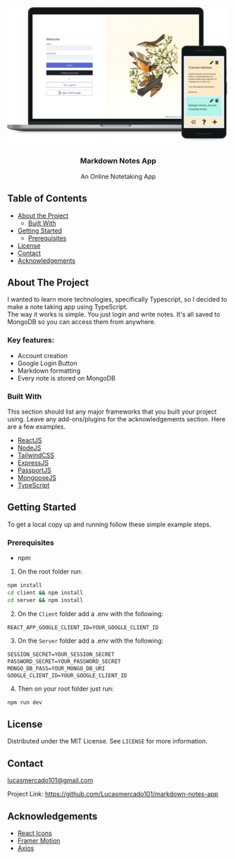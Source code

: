 
[![Notes App](mockup.svg)](https://notes-app-1154.herokuapp.com)<br />

<p align="center">

  <h3 align="center">Markdown Notes App</h3>

  <p align="center">
    An Online Notetaking App
  </p>
</p>



<!-- TABLE OF CONTENTS -->
## Table of Contents

* [About the Project](#about-the-project)
  * [Built With](#built-with)
* [Getting Started](#getting-started)
  * [Prerequisites](#prerequisites)
* [License](#license)
* [Contact](#contact)
* [Acknowledgements](#acknowledgements)



<!-- ABOUT THE PROJECT -->
## About The Project

I wanted to learn more technologies, specifically Typescript, so I decided to make a note taking app using TypeScript. <br>
The way it works is simple. You just login and write notes. It's all saved to MongoDB so you can access them from anywhere.

### Key features:
* Account creation
* Google Login Button
* Markdown formatting
* Every note is stored on MongoDB

### Built With
This section should list any major frameworks that you built your project using. Leave any add-ons/plugins for the acknowledgements section. Here are a few examples.
* [ReactJS](https://reactjs.org/)
* [NodeJS](https://nodejs.org/en/)
* [TailwindCSS](https://tailwindcss.com/)
* [ExpressJS](https://expressjs.com/)
* [PassportJS](https://www.passportjs.org/)
* [MongooseJS](https://mongoosejs.com/)
* [TypeScript](https://www.typescriptlang.org/)

## Getting Started

To get a local copy up and running follow these simple example steps.

### Prerequisites

* npm

1. On the root folder run:
```sh
npm install
cd client && npm install
cd server && npm install
```

2. On the `Client` folder add a .env with the following:
```
REACT_APP_GOOGLE_CLIENT_ID=YOUR_GOOGLE_CLIENT_ID
```

3. On the `Server` folder add a .env with the following:
```
SESSION_SECRET=YOUR_SESSION_SECRET
PASSWORD_SECRET=YOUR_PASSWORD_SECRET
MONGO_DB_PASS=YOUR_MONGO_DB_URI
GOOGLE_CLIENT_ID=YOUR_GOOGLE_CLIENT_ID
```

4. Then on your root folder just run:
```sh
npm run dev
```

## License

Distributed under the MIT License. See `LICENSE` for more information.

## Contact
lucasmercado101@gmail.com

Project Link: https://github.com/Lucasmercado101/markdown-notes-app

## Acknowledgements
* [React Icons](https://react-icons.github.io/react-icons)
* [Framer Motion](https://www.framer.com/motion)
* [Axios](https://github.com/axios/axios)
